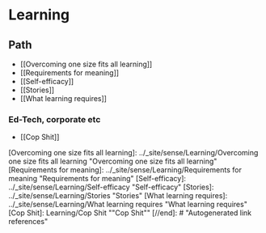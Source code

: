 # Learning

## Path

- [[Overcoming one size fits all learning]]
- [[Requirements for meaning]]
- [[Self-efficacy]]
- [[Stories]]
- [[What learning requires]]

### Ed-Tech, corporate etc

- [[Cop Shit]]

[//begin]: # "Autogenerated link references for markdown compatibility"
[Overcoming one size fits all learning]: ../_site/sense/Learning/Overcoming one size fits all learning "Overcoming one size fits all learning"
[Requirements for meaning]: ../_site/sense/Learning/Requirements for meaning "Requirements for meaning"
[Self-efficacy]: ../_site/sense/Learning/Self-efficacy "Self-efficacy"
[Stories]: ../_site/sense/Learning/Stories "Stories"
[What learning requires]: ../_site/sense/Learning/What learning requires "What learning requires"
[Cop Shit]: Learning/Cop Shit ""Cop Shit""
[//end]: # "Autogenerated link references"
